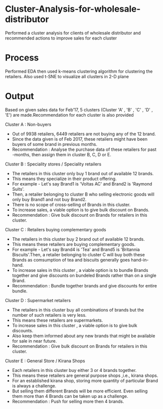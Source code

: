 # Cluster-Analysis-for-wholesale-distributor
Performed a cluster analysis for clients of wholesale distributor and recommended actions to improve sales for each cluster

# Process
Performed EDA then used k-means clustering algorithm for clustering the retailers. Also used t-SNE to visualize all clusters in 2-D plane

# Output
Based on given sales data for Feb’17, 5 clusters (Cluster 'A' , 'B' , 'C' , 'D' , 'E') are made.Recommendation for each cluster is also provided

Cluster A : Non-buyers
- Out of 9938 retailers, 6449 retailers are not buying any of the 12 brand.
- Since the data given is of Feb 2017, these retailers might have been buyers of some brand in previous months.
- Recommendation : Analyse the purchase data of these retailers for past -months, then assign them in cluster B, C, D or E.

Cluster B : Speciality stores / Speciality retailers 
- The retailers in this cluster only buy 1 brand out of available 12 brands. 
- This means they specialize in their product offering. 
- For example - Let's say Brand1 is 'Voltas AC' and Brand2 is 'Raymond Suits'. 
- Then, a retailer belonging to cluster B who selling electronic goods will only buy Brand1 and not buy Brand2.  
- There is no scope of cross-selling of Brands in this cluster. 
- To increase sales, a viable option is to give bulk discount on Brands.
- Recommendation : Give bulk discount on Brands for retailers in this cluster.

Cluster C : Retailers buying complementary goods
- The retailers in this cluster buy 2 brand out of available 12 brands.
- This means these retailers are buying complementary goods.
- For example - Let's say Brand4 is 'Tea' and Brand5 is 'Britannia Biscuits'.Then, a retailer belonging to cluster C will buy both these   Brands as comsumption of tea and biscuits generally goes hand-in-hand.
- To increase sales in this cluster , a viable option is to bundle Brands together and give discounts on bundeled Brands rather than on a single Brand.
- Recommendation : Bundle together brands and give discounts for entire bundle. 

Cluster D : Supermarket retailers
- The retailers in this cluster buy all combinations of brands but the number of such retailers is very less.
- This means these retailers are supermarkets.
- To increase sales in this cluster , a viable option is to give bulk discounts. 
- Also keep them informed about any new brands that might be available for sale in near future.
- Recommendation : Give bulk discount on Brands for retailers in this cluster.

Cluster E : General Store / Kirana Shops
- Each retailers in this cluster buy either 3 or 4 brands together.
- This means these retailers are general purpose shops ,i.e., kirana shops.
- For an established kirana shop, storing more quantity of particular Brand is always a challenge. 
- But selling them different Brands will be more efficient. Even selling them more than 4 Brands can be taken up as a challenge.
- Recommendation : Push for selling more then 4 brands.

